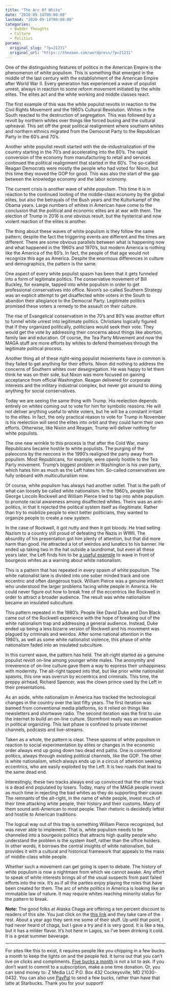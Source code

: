 ```yaml
---
title: "The Arc Of White"
date: "2020-09-14T00:00:00"
lastmod: "2020-09-14T00:00:00"
categories:
  - Badder Thoughts
  - Culture
  - Politics
params:
  original_slug: "?p=21231"
  original_url: "https://thezman.com/wordpress/?p=21231"
---
```


One of the distinguishing features of politics in the American Empire is
the phenomenon of white populism. This is something that emerged in the
middle of the last century with the establishment of the American Empire
after World War II. Every generation has experienced a wave of populist
unrest, always in reaction to some reform movement initiated by the
white elites. The elites act and the white working and middle classes
react.

The first example of this was the white populist revolts in reaction to
the Civil Rights Movement and the 1960’s Cultural Revolution. Whites in
the South reacted to the destruction of segregation. This was followed
by a revolt by northern whites over things like forced busing and the
cultural upheaval. This set off the great political realignment where
southern whites and northern ethnics migrated from the Democrat Party to
the Republican Party in the 60’s and 70’s.

Another white populist revolt started with the de-industrialization of
the country starting in the 70’s and accelerating into the 80’s. The
rapid conversion of the economy from manufacturing to retail and
services continued the political realignment that started in the 60’s.
The so-called Reagan Democrats were mostly the people who had voted for
Nixon, but this time they moved the GOP for good. This was also the
start of the gap between the knowledge economy and the labor economy.

The current crisis is another wave of white populism. This time it is in
reaction to the continued looting of the middle-class economy by the
global elites, but also the betrayals of the Bush years and the
Kulturkampf of the Obama years. Large numbers of whites in American have
come to the conclusion that the political and economic elites are at war
with them. The election of Trump in 2016 is one obvious result, but the
hysterical and now violent reaction of the elites is another.

The thing about these waves of white populism is they follow the same
pattern; despite the fact the triggering events are different and the
times are different. There are some obvious parallels between what is
happening now and what happened in the 1960’s and 1970’s, but modern
America is nothing like the America of the 60’s. In fact, the people of
that age would not recognize this age as America. Despite the enormous
differences in culture and demographics, the pattern is the same.

One aspect of every white populist spasm has been that it gets funneled
into a form of legitimate politics. The conservative movement of Bill
Buckley, for example, tapped into white populism in order to get
professional conservatives into office. Nixon’s so-called Southern
Strategy was an explicit attempt to get disaffected white voters in the
South to abandon their allegiance to the Democrat Party. Legitimate
politics promised these voters a remedy to the assault on their culture.

The rise of Evangelical conservatism in the 70’s and 80’s was another
effort to funnel white unrest into legitimate politics. Christians
logically figured that if they organized politically, politicians would
seek their vote. They would get the vote by addressing their concerns
about things like abortion, family law and education. Of course, the Tea
Party Movement and now the MAGA stuff are more efforts by whites to
defend themselves through the legitimate political process.

Another thing all of these right-wing populist movements have in common
is they failed to get anything for their efforts. Nixon did nothing to
address the concerns of Southern whites over desegregation. He was happy
to let them think he was on their side, but Nixon was more focused on
gaining acceptance from official Washington. Reagan delivered for
corporate interests and the military industrial complex, but never got
around to doing anything for social conservatives.

Today we are seeing the same thing with Trump. His reelection depends
entirely on whites coming out to vote for him for symbolic reasons. He
will not deliver anything useful to white voters, but he will be a
constant irritant to the elites. In fact, the only practical reason to
vote for Trump in November is his reelection will send the elites into
orbit and they could harm their own efforts. Otherwise, like Nixon and
Reagan, Trump will deliver nothing for white populists.

The one new wrinkle to this process is that after the Cold War, many
Republicans became hostile to white populists. The purging of the
paleocons by the neocons in the 1990’s realigned the party away from
populism. Most Republicans, for example, were openly hostile to the Tea
Party movement. Trump’s biggest problem in Washington is his own party,
which hates him as much as the Left hates him. So-called conservatives
are fully onboard with multiculturalism now.

Of course, white populism has always had another outlet. That is the
path of what can loosely be called white nationalism. In the 1960’s,
people like George Lincoln Rockwell and William Pierce tried to tap into
white populism to promote racial awareness among disaffected whites.
Theirs was an anti-politics, in that it rejected the political system
itself as illegitimate. Rather than try to mobilize people to elect
better politicians, they wanted to organize people to create a new
system.

In the case of Rockwell, it got nutty and then it got bloody. He tried
selling Nazism to a country still proud of defeating the Nazis in WWII.
The absurdity of his presentation got him plenty of attention, but that
did more harm than good. He attracted a lot of weirdos and lunatics to
his banner. He ended up taking two in the hat outside a laundromat, but
even all these years later, the Left finds him to be [a useful
example](https://www.washingtonpost.com/news/retropolis/wp/2017/08/21/the-shadow-of-an-assassinated-american-nazi-commander-hangs-over-charlottesville/)
to wave in front of bourgeois whites as a warning about white
nationalism.

This is a pattern that has repeated in every spasm of white populism.
The white nationalist lane is divided into one sober minded track and
one eccentric and often dangerous track. William Pierce was a genuine
intellect who understood the larger problems facing white people in
America. He could never figure out how to break free of the eccentrics
like Rockwell in order to attract a broader audience. The result was
white nationalism became an insulated subculture.

This pattern repeated in the 1980’s. People like David Duke and Don
Black came out of the Rockwell experience with the hope of breaking out
of the white nationalism trap and addressing a general audience.
Instead, Duke ended up being a less bizarre version of Rockwell and his
movement was plagued by criminals and weirdos. After some national
attention in the 1980’s, as well as some white nationalist violence,
this phase of white nationalism faded into an insulated subculture.

In this current wave, the pattern has held. The alt-right started as a
genuine populist revolt on-line among younger white males. The anonymity
and irreverence of on-line culture gave them a way to express their
unhappiness with modernity. The alt-right tapped into that, but like
prior white nationalist spasms, this one was overrun by eccentrics and
criminals. This time, the preppy airhead, Richard Spencer, was the clown
prince used by the Left in their presentations.

As an aside, white nationalism in America has tracked the technological
changes in the country over the last fifty years. The first iteration
was banned from conventional media platforms, so it relied on things
like newsletters and shortwave radio. The second iteration was the first
to use the internet to build an on-line culture. Stormfront really was
an innovation in political organizing. This last phase is confined to
private internet channels, podcasts and live-streams.

Taken as a whole, the pattern is clear. These spasms of white populism
in reaction to social experimentation by elites or changes in the
economic order always end up going down two dead end paths. One is
conventional politics, always through existing political channels, like
the GOP. The other is white nationalism, which always ends up in a
circus of attention seeking eccentrics, who are easily exploited by the
Left. It is two roads that lead to the same dead end.

Interestingly, these two tracks always end up convinced that the other
track is a dead end populated by losers. Today, many of the MAGA people
invest as much time in rejecting the bad whites as they do supporting
their cause. The remnants of the alt-right, in the name of white people,
invest much of their time attacking white people, their history and
their customs. Many of them sound anti-American to most people. Their
rhetoric is decidedly leftist and hostile to American traditions.

The logical way out of this trap is something William Pierce recognized,
but was never able to implement. That is, white populism needs to be
channeled into a bourgeois politics that attracts high quality people
who understand the problem is the system itself, rather than the office
holders. In other words, it borrows the central insights of white
nationalism, but provides it with a cultural and historical framework
that appeals to the mass of middle-class white people.

Whether such a movement can get going is open to debate. The history of
white populism is now a nightmare from which we cannot awake. Any effort
to speak of white interests brings all of the usual suspects from past
failed efforts into the mix. It’s as if all the parties enjoy playing
the roles that have been created for them. The arc of white politics in
America is looking like an immutable law of nature. It may require
whites reaching minority status for the pattern to break.

**Note:** The good folks at Alaska Chaga are offering a ten percent
discount to readers of this site. You just click on the
<a href="https://alaskachaga.us/discount/ZMAN" rel="noopener noreferrer"
target="_blank">this link</a> and they take care of the rest. About a
year ago they sent me some of their stuff. Up until that point, I had
never heard of chaga, but I gave a try and it is very good. It is like a
tea, but it has a milder flavor. It’s hot here in Lagos, so I’ve been
drinking it cold. It is a great summer beverage.

------------------------------------------------------------------------

For sites like this to exist, it requires people like you chipping in a
few bucks a month to keep the lights on and the people fed. It turns out
that you can’t live on clicks and compliments.
<a href="https://www.subscribestar.com/the-z-blog"
rel="noopener noreferrer" target="_blank">Five bucks a month</a> is not
a lot to ask. If you don’t want to commit to a subscription, make a one
time donation. Or, you can send money to: Z Media LLC P.O. Box 432
Cockeysville, MD 21030-0432. You can also use <a
href="https://www.paypal.com/cgi-bin/webscr?cmd=_s-xclick&amp;hosted_button_id=UDAS2Q8JYA6CN&amp;source=url"
rel="noopener noreferrer" target="_blank">PayPal</a> to send a few
bucks, rather than have that latte at Starbucks. Thank you for your
support!
